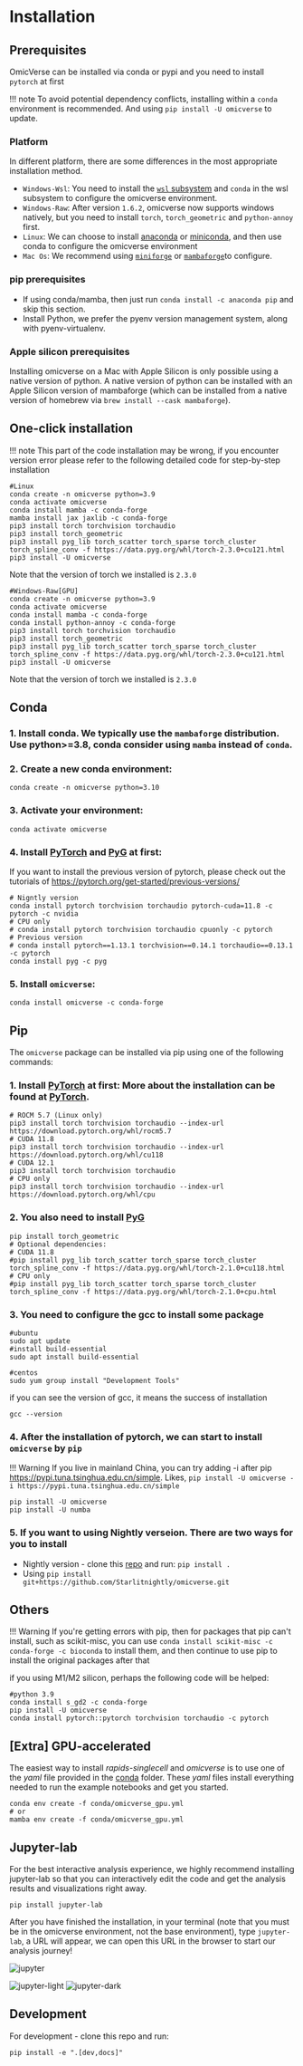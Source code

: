 # Installation

## Prerequisites


OmicVerse can be installed via conda or pypi and you need to install `pytorch` at first

!!! note 
    To avoid potential dependency conflicts, installing within a `conda` environment is recommended. And using `pip install -U omicverse` to update.

### Platform

In different platform, there are some differences in the most appropriate installation method.

- `Windows-Wsl`: You need to install the [`wsl` subsystem](https://learn.microsoft.com/en-us/windows/wsl/install) and `conda` in the wsl subsystem to configure the omicverse environment.
- `Windows-Raw`: After version `1.6.2`, omicverse now supports windows natively, but you need to install `torch`, `torch_geometric` and `python-annoy` first.
- `Linux`: We can choose to install [anaconda](https://www.anaconda.com/) or [miniconda](https://docs.conda.io/en/latest/miniconda.html), and then use conda to configure the omicverse environment
- `Mac Os`: We recommend using [`miniforge`](https://github.com/conda-forge/miniforge)  or [`mambaforge`](https://www.rho-signal-effective-analytics.com/modules/pre-course/miniconda-installation/)to configure.

### pip prerequisites
- If using conda/mamba, then just run `conda install -c anaconda pip` and skip this section.
- Install Python, we prefer the pyenv version management system, along with pyenv-virtualenv.

### Apple silicon prerequisites
Installing omicverse on a Mac with Apple Silicon is only possible using a native version of python. A native version of python can be installed with an Apple Silicon version of mambaforge (which can be installed from a native version of homebrew via `brew install --cask mambaforge`). 


## One-click installation

!!! note 
    This part of the code installation may be wrong, if you encounter version error please refer to the following detailed code for step-by-step installation

```shell
#Linux
conda create -n omicverse python=3.9
conda activate omicverse
conda install mamba -c conda-forge
mamba install jax jaxlib -c conda-forge
pip3 install torch torchvision torchaudio
pip3 install torch_geometric
pip3 install pyg_lib torch_scatter torch_sparse torch_cluster torch_spline_conv -f https://data.pyg.org/whl/torch-2.3.0+cu121.html
pip3 install -U omicverse
```
Note that the version of torch we installed is `2.3.0` 

```shell
#Windows-Raw[GPU]
conda create -n omicverse python=3.9
conda activate omicverse
conda install mamba -c conda-forge
conda install python-annoy -c conda-forge
pip3 install torch torchvision torchaudio
pip3 install torch_geometric
pip3 install pyg_lib torch_scatter torch_sparse torch_cluster torch_spline_conv -f https://data.pyg.org/whl/torch-2.3.0+cu121.html
pip3 install -U omicverse
```
Note that the version of torch we installed is `2.3.0` 


## Conda

### 1.  Install conda. We typically use the `mambaforge` distribution. Use python>=3.8, conda consider using `mamba` instead of `conda`.
### 2.  Create a new conda environment: 

   ```shell
   conda create -n omicverse python=3.10
   ```
### 3.  Activate your environment:

   ```shell
   conda activate omicverse
   ```
### 4.  Install [PyTorch](https://pytorch.org/get-started/locally/) and [PyG](https://pytorch-geometric.readthedocs.io/) at first: 

If you want to install the previous version of pytorch, please check out the tutorials of https://pytorch.org/get-started/previous-versions/

   ```shell
   # Nigntly version
   conda install pytorch torchvision torchaudio pytorch-cuda=11.8 -c pytorch -c nvidia
   # CPU only
   # conda install pytorch torchvision torchaudio cpuonly -c pytorch
   # Previous version
   # conda install pytorch==1.13.1 torchvision==0.14.1 torchaudio==0.13.1 -c pytorch
   conda install pyg -c pyg
   ```
### 5.  Install `omicverse`:

   ```shell
   conda install omicverse -c conda-forge
   ```

## Pip

The `omicverse` package can be installed via pip using one of the following commands:

### 1. Install [PyTorch](https://pytorch.org/get-started/locally/) at first: More about the installation can be found at [PyTorch](https://pytorch.org/get-started/locally/). 

   ```shell
   # ROCM 5.7 (Linux only)
   pip3 install torch torchvision torchaudio --index-url https://download.pytorch.org/whl/rocm5.7
   # CUDA 11.8
   pip3 install torch torchvision torchaudio --index-url https://download.pytorch.org/whl/cu118
   # CUDA 12.1
   pip3 install torch torchvision torchaudio
   # CPU only
   pip3 install torch torchvision torchaudio --index-url https://download.pytorch.org/whl/cpu
   ```
### 2. You also need to install [PyG](https://pytorch-geometric.readthedocs.io/)

   ```shell
   pip install torch_geometric
   # Optional dependencies:
   # CUDA 11.8
   #pip install pyg_lib torch_scatter torch_sparse torch_cluster torch_spline_conv -f https://data.pyg.org/whl/torch-2.1.0+cu118.html
   # CPU only
   #pip install pyg_lib torch_scatter torch_sparse torch_cluster torch_spline_conv -f https://data.pyg.org/whl/torch-2.1.0+cpu.html
   ```


### 3. You need to configure the gcc to install some package
   ```shell
   #ubuntu
   sudo apt update
   #install build-essential
   sudo apt install build-essential
   ```

   ```shell
   #centos
   sudo yum group install "Development Tools"
   ```

   if you can see the version of gcc, it means the success of installation

   ```shell
   gcc --version
   ```


### 4. After the installation of pytorch, we can start to install `omicverse` by `pip`


!!! Warning 
    If you live in mainland China, you can try adding -i after pip https://pypi.tuna.tsinghua.edu.cn/simple. Likes, `pip install -U omicverse -i https://pypi.tuna.tsinghua.edu.cn/simple`

   ```shell
   pip install -U omicverse
   pip install -U numba
   ```
### 5. If you want to using Nightly verseion. There are two ways for you to install

   - Nightly version - clone this [repo](https://github.com/Starlitnightly/omicverse) and run: `pip install .`
   - Using `pip install git+https://github.com/Starlitnightly/omicverse.git`

## Others

!!! Warning 
    If you're getting errors with pip, then for packages that pip can't install, such as scikit-misc, you can use `conda install scikit-misc -c conda-forge -c bioconda` to install them, and then continue to use pip to install the original packages after that

if you using M1/M2 silicon, perhaps the following code will be helped:

```shell
#python 3.9
conda install s_gd2 -c conda-forge
pip install -U omicverse 
conda install pytorch::pytorch torchvision torchaudio -c pytorch
```

## [Extra] GPU-accelerated

The easiest way to install *rapids-singlecell* and *omicverse* is to use one of the *yaml* file provided in the [conda](https://github.com/Starlitnightly/omicverse/tree/main/conda) folder. These *yaml* files install everything needed to run the example notebooks and get you started.

```
conda env create -f conda/omicverse_gpu.yml
# or
mamba env create -f conda/omicverse_gpu.yml
```



## Jupyter-lab

For the best interactive analysis experience, we highly recommend installing jupyter-lab so that you can interactively edit the code and get the analysis results and visualizations right away.

```shell
pip install jupyter-lab
```

After you have finished the installation, in your terminal (note that you must be in the omicverse environment, not the base environment), type `jupyter-lab`, a URL will appear, we can open this URL in the browser to start our analysis journey!

![jupyter](img/jupyter.jpg)

![jupyter-light](img/light_jupyter.jpg#gh-light-mode-only)
![jupyter-dark](img/dark_jupyter.jpg#gh-dark-mode-only)

## Development

For development - clone this repo and run:

```shell
pip install -e ".[dev,docs]"
```

